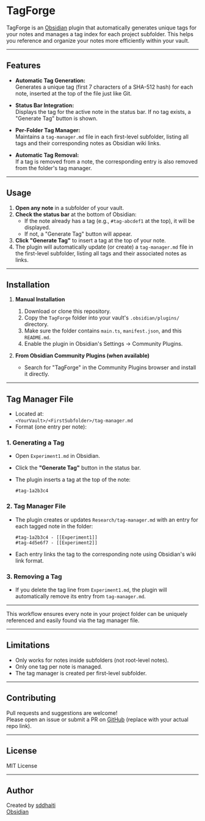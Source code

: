 # TagForge

TagForge is an [Obsidian](https://obsidian.md/) plugin that automatically generates unique tags for your notes and manages a tag index for each project subfolder. This helps you reference and organize your notes more efficiently within your vault.

---

## Features

-   **Automatic Tag Generation:**  
    Generates a unique tag (first 7 characters of a SHA-512 hash) for each note, inserted at the top of the file just like Git.

-   **Status Bar Integration:**  
    Displays the tag for the active note in the status bar. If no tag exists, a "Generate Tag" button is shown.

-   **Per-Folder Tag Manager:**  
    Maintains a `tag-manager.md` file in each first-level subfolder, listing all tags and their corresponding notes as Obsidian wiki links.

-   **Automatic Tag Removal:**  
    If a tag is removed from a note, the corresponding entry is also removed from the folder's tag manager.

---

## Usage

1. **Open any note** in a subfolder of your vault.
2. **Check the status bar** at the bottom of Obsidian:
    - If the note already has a tag (e.g., `#tag-abcdef1` at the top), it will be displayed.
    - If not, a "Generate Tag" button will appear.
3. **Click "Generate Tag"** to insert a tag at the top of your note.
4. The plugin will automatically update (or create) a `tag-manager.md` file in the first-level subfolder, listing all tags and their associated notes as links.

---

## Installation

1. **Manual Installation**

    1. Download or clone this repository.
    2. Copy the `TagForge` folder into your vault's `.obsidian/plugins/` directory.
    3. Make sure the folder contains `main.ts`, `manifest.json`, and this `README.md`.
    4. Enable the plugin in Obsidian's Settings → Community Plugins.

2. **From Obsidian Community Plugins (when available)**
    - Search for "TagForge" in the Community Plugins browser and install it directly.

---

## Tag Manager File

-   Located at:  
    `<YourVault>/<FirstSubfolder>/tag-manager.md`
-   Format (one entry per note):

### 1. Generating a Tag

-   Open `Experiment1.md` in Obsidian.
-   Click the **"Generate Tag"** button in the status bar.
-   The plugin inserts a tag at the top of the note:

    ```
    #tag-1a2b3c4
    ```

### 2. Tag Manager File

-   The plugin creates or updates `Research/tag-manager.md` with an entry for each tagged note in the folder:

    ```
    #tag-1a2b3c4 - [[Experiment1]]
    #tag-4d5e6f7 - [[Experiment2]]
    ```

-   Each entry links the tag to the corresponding note using Obsidian's wiki link format.

### 3. Removing a Tag

-   If you delete the tag line from `Experiment1.md`, the plugin will automatically remove its entry from `tag-manager.md`.

---

This workflow ensures every note in your project folder can be uniquely referenced and easily found via the tag manager file.

---

## Limitations

-   Only works for notes inside subfolders (not root-level notes).
-   Only one tag per note is managed.
-   The tag manager is created per first-level subfolder.

---

## Contributing

Pull requests and suggestions are welcome!  
Please open an issue or submit a PR on [GitHub](https://github.com/your-repo/tagforge) (replace with your actual repo link).

---

## License

MIT License

---

## Author

Created by [sddhaiti]()  
[Obsidian](https://obsidian.md)
